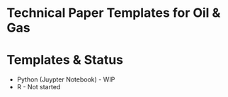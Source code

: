 # Technical Paper Templates for Oil & Gas


# Templates & Status

* Python (Juypter Notebook) - WIP
* R - Not started